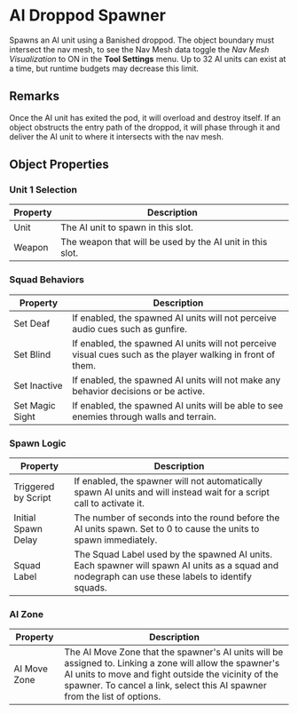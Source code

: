 # AI Droppod Spawner

Spawns an AI unit using a Banished droppod. The object boundary must intersect the nav mesh, to see the Nav Mesh data
toggle the *Nav Mesh Visualization* to ON in the **Tool Settings** menu. Up to 32 AI units can exist at a time, but
runtime budgets may decrease this limit.

## Remarks

Once the AI unit has exited the pod, it will overload and destroy itself. If an object obstructs the entry path of the 
droppod, it will phase through it and deliver the AI unit to where it intersects with the nav mesh.

## Object Properties

### Unit 1 Selection
| Property | Description                                              |
|----------|----------------------------------------------------------|
| Unit     | The AI unit to spawn in this slot.                       |
| Weapon   | The weapon that will be used by the AI unit in this slot.|

### Squad Behaviors
| Property        | Description                                                                                                 |
|-----------------|-------------------------------------------------------------------------------------------------------------|
| Set Deaf        | If enabled, the spawned AI units will not perceive audio cues such as gunfire.                              |
| Set Blind       | If enabled, the spawned AI units will not perceive visual cues such as the player walking in front of them. |
| Set Inactive    | If enabled, the spawned AI units will not make any behavior decisions or be active.                         |
| Set Magic Sight | If enabled, the spawned AI units will be able to see enemies through walls and terrain.                     |

### Spawn Logic
| Property            | Description                                                                                                                                      |
|---------------------|--------------------------------------------------------------------------------------------------------------------------------------------------|
| Triggered by Script | If enabled, the spawner will not automatically spawn AI units and will instead wait for a script call to activate it.                            |
| Initial Spawn Delay | The number of seconds into the round before the AI units spawn. Set to 0 to cause the units to spawn immediately.                                |
| Squad Label		  | The Squad Label used by the spawned AI units. Each spawner will spawn AI units as a squad and nodegraph can use these labels to identify squads. |

### AI Zone
| Property     | Description                                                                                                                                                                                                                                  |
|--------------|----------------------------------------------------------------------------------------------------------------------------------------------------------------------------------------------------------------------------------------------|
| AI Move Zone | The AI Move Zone that the spawner's AI units will be assigned to. Linking a zone will allow the spawner's AI units to move and fight outside the vicinity of the spawner. To cancel a link, select this AI spawner from the list of options. |